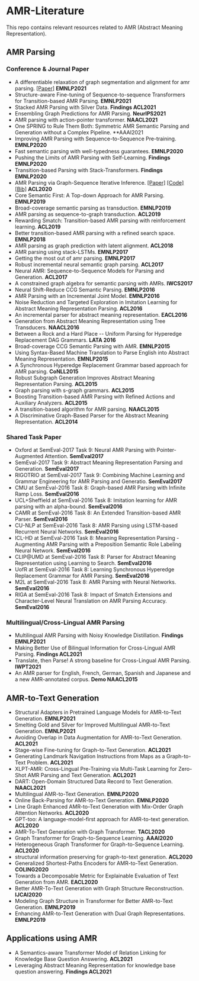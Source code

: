 # AMR-Literature
This repo contains relevant resources related to AMR (Abstract Meaning Representation).


## AMR Parsing

### Conference & Journal Paper
* A differentiable relaxation of graph segmentation and alignment for amr parsing. 
[[Paper]](https://arxiv.org/pdf/2010.12676.pdf)
**EMNLP2021**
* Structure-aware Fine-tuning of Sequence-to-sequence Transformers for Transition-based AMR Parsing. **EMNLP2021**
* Stacked AMR Parsing with Silver Data. **Findings ACL2021**
* Ensembling Graph Predictions for AMR Parsing. **NeurIPS2021**
* AMR parsing with action-pointer transformer. **NAACL2021**
* One SPRING to Rule Them Both: Symmetric AMR Semantic Parsing and Generation without a Complex Pipeline. **AAAI2021
* Improving AMR Parsing with Sequence-to-Sequence Pre-training. **EMNLP2020**
* Fast semantic parsing with well-typedness guarantees. **EMNLP2020**
* Pushing the Limits of AMR Parsing with Self-Learning. **Findings EMNLP2020**
* Transition-based Parsing with Stack-Transformers. **Findings EMNLP2020**
* AMR Parsing via Graph-Sequence Iterative Inference. 
[[Paper]](https://arxiv.org/pdf/2010.12676.pdf)
[[Code]](https://github.com/jcyk/AMR-gs)
[[Bib]](https://aclanthology.org/2020.acl-main.119.bib)
**ACL2020**
* Core Semantic First: A Top-down Approach for AMR Parsing. **EMNLP2019**
* Broad-coverage semantic parsing as transduction. **EMNLP2019**
* AMR parsing as sequence-to-graph transduction. **ACL2019**
* Rewarding Smatch: Transition-based AMR parsing with reinforcement learning. **ACL2019**
* Better transition-based AMR parsing with a refined search space. **EMNLP2018**
* AMR parsing as graph prediction with latent alignment. **ACL2018**
* AMR parsing using stack-LSTMs. **EMNLP2017**
* Getting the most out of amr parsing. **EMNLP2017**
* Robust incremental neural semantic graph parsing. **ACL2017**
* Neural AMR: Sequence-to-Sequence Models for Parsing and Generation. **ACL2017**
* A constrained graph algebra for semantic parsing with AMRs. **IWCS2017**
* Neural Shift-Reduce CCG Semantic Parsing. **EMNLP2016**
* AMR Parsing with an Incremental Joint Model. **EMNLP2016**
* Noise Reduction and Targeted Exploration in Imitation Learning for Abstract Meaning Representation Parsing. **ACL2016**
* An incremental parser for abstract meaning representation. **EACL2016**
* Generation from Abstract Meaning Representation using Tree Transducers. **NAACL2016**
* Between a Rock and a Hard Place -- Uniform Parsing for Hyperedge Replacement DAG Grammars. **LATA 2016**
* Broad-coverage CCG Semantic Parsing with AMR. **EMNLP2015**
* Using Syntax-Based Machine Translation to Parse English into Abstract Meaning Representation. **EMNLP2015**
* A Synchronous Hyperedge Replacement Grammar based approach for AMR parsing. **CoNLL2015**
* Robust Subgraph Generation Improves Abstract Meaning Representation Parsing. **ACL2015**
* Graph parsing with s-graph grammars. **ACL2015**
* Boosting Transition-based AMR Parsing with Refined Actions and Auxiliary Analyzers. **ACL2015**
* A transition-based algorithm for AMR parsing. **NAACL2015**
* A Discriminative Graph-Based Parser for the Abstract Meaning Representation. **ACL2014**

### Shared Task Paper

* Oxford at SemEval-2017 Task 9: Neural AMR Parsing with Pointer-Augmented Attention. **SemEval2017**
* SemEval-2017 Task 9: Abstract Meaning Representation Parsing and Generation. **SemEval2017**
* RIGOTRIO at SemEval-2017 Task 9: Combining Machine Learning and Grammar Engineering for AMR Parsing and Generatio. **SemEval2017**
* CMU at SemEval-2016 Task 8: Graph-based AMR Parsing with Infinite Ramp Loss. **SemEval2016**
* UCL+Sheffield at SemEval-2016 Task 8: Imitation learning for AMR parsing with an alpha-bound. **SemEval2016**
* CAMR at SemEval-2016 Task 8: An Extended Transition-based AMR Parser. **SemEval2016**
* CU-NLP at SemEval-2016 Task 8: AMR Parsing using LSTM-based Recurrent Neural Networks. **SemEval2016**
* ICL-HD at SemEval-2016 Task 8: Meaning Representation Parsing - Augmenting AMR Parsing with a Preposition Semantic Role Labeling Neural Network. **SemEval2016**
* CLIP@UMD at SemEval-2016 Task 8: Parser for Abstract Meaning Representation using Learning to Search. **SemEval2016**
* UofR at SemEval-2016 Task 8: Learning Synchronous Hyperedge Replacement Grammar for AMR Parsing. **SemEval2016**
* M2L at SemEval-2016 Task 8: AMR Parsing with Neural Networks. **SemEval2016**
* RIGA at SemEval-2016 Task 8: Impact of Smatch Extensions and Character-Level Neural Translation on AMR Parsing Accuracy. **SemEval2016**

### Multilingual/Cross-Lingual AMR Parsing

* Multilingual AMR Parsing with Noisy Knowledge Distillation. **Findings EMNLP2021**
* Making Better Use of Bilingual Information for Cross-Lingual AMR Parsing. **Findings ACL2021**
* Translate, then Parse! A strong baseline for Cross-Lingual AMR Parsing. **IWPT2021**
* An AMR parser for English, French, German, Spanish and Japanese and a new AMR-annotated corpus. **Demo NAACL2015**

## AMR-to-Text Generation


* Structural Adapters in Pretrained Language Models for AMR-to-Text Generation. **EMNLP2021**
* Smelting Gold and Silver for Improved Multilingual AMR-to-Text Generation. **EMNLP2021**
* Avoiding Overlap in Data Augmentation for AMR-to-Text Generation. **ACL2021**
* Stage-wise Fine-tuning for Graph-to-Text Generation. **ACL2021**
* Generating Landmark Navigation Instructions from Maps as a Graph-to-Text Problem. **ACL2021**
* XLPT-AMR: Cross-Lingual Pre-Training via Multi-Task Learning for Zero-Shot AMR Parsing and Text Generation.  **ACL2021**
* DART: Open-Domain Structured Data Record to Text Generation. **NAACL2021**
* Multilingual AMR-to-Text Generation. **EMNLP2020**
* Online Back-Parsing for AMR-to-Text Generation.  **EMNLP2020**
* Line Graph Enhanced AMR-to-Text Generation with Mix-Order Graph Attention Networks. **ACL2020**
* GPT-too: A language-model-first approach for AMR-to-text generation.  **ACL2020**
* AMR-To-Text Generation with Graph Transformer. **TACL2020**
* Graph Transformer for Graph-to-Sequence Learning.  **AAAI2020**
* Heterogeneous Graph Transformer for Graph-to-Sequence Learning.  **ACL2020**
* structural information preserving for graph-to-text generation.  **ACL2020**
* Generalized Shortest-Paths Encoders for AMR-to-Text Generation.  **COLING2020**
* Towards a Decomposable Metric for Explainable Evaluation of Text Generation from AMR.  **EACL2020**
* Better AMR-To-Text Generation with Graph Structure Reconstruction.  **IJCAI2020**
* Modeling Graph Structure in Transformer for Better AMR-to-Text Generation.   **EMNLP2019**
* Enhancing AMR-to-Text Generation with Dual Graph Representations.  **EMNLP2019**

## Applications using AMR

* A Semantics-aware Transformer Model of Relation Linking for Knowledge Base Question Answering. **ACL2021**
* Leveraging Abstract Meaning Representation for knowledge base question answering. **Findings ACL2021**


